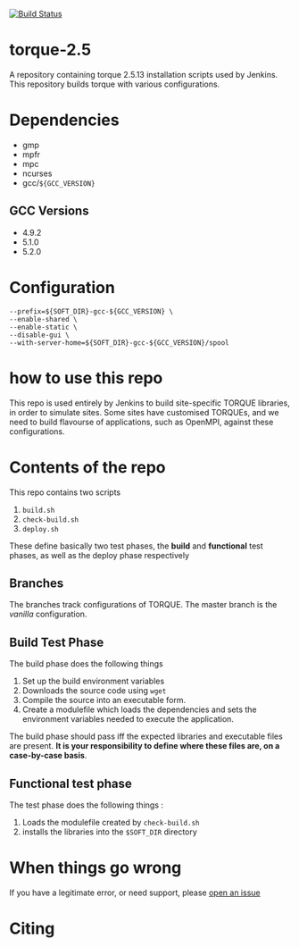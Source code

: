 [![Build Status](https://ci.sagrid.ac.za/buildStatus/icon?job=torque-deploy)](https://ci.sagrid.ac.za/job/torque-deploy/)

# torque-2.5

A repository containing torque 2.5.13 installation scripts used by Jenkins.
This repository builds torque with various configurations.

# Dependencies

  * gmp
  * mpfr
  * mpc
  * ncurses
  * gcc/`${GCC_VERSION}`

## GCC Versions

  * 4.9.2
  * 5.1.0
  * 5.2.0

# Configuration

```
--prefix=${SOFT_DIR}-gcc-${GCC_VERSION} \
--enable-shared \
--enable-static \
--disable-gui \
--with-server-home=${SOFT_DIR}-gcc-${GCC_VERSION}/spool
```

# how to use this repo

This repo is used entirely by Jenkins to build site-specific TORQUE libraries, in order to simulate sites.
Some sites have customised TORQUEs, and we need to build flavourse of applications, such as OpenMPI, against these configurations.

# Contents of the repo

This repo contains two scripts

  1. `build.sh`
  2. `check-build.sh`
  3. `deploy.sh`

These define basically two test phases, the **build** and **functional** test phases, as well as the deploy phase respectively

## Branches

The branches track configurations of TORQUE. The master branch is the *vanilla* configuration.

## Build Test Phase

The build phase does the following things

  1. Set up the build environment variables
  2. Downloads the source code using `wget`
  4. Compile the source into an executable form.
  5. Create a modulefile which loads the dependencies and sets the environment variables needed to execute the application.

The build phase should pass iff the expected libraries and executable files are present. **It is your responsibility to define where these files are, on a case-by-case basis**.

## Functional test phase

The test phase does the following things :

  1. Loads the modulefile created by `check-build.sh`
  2. installs the libraries into the `$SOFT_DIR` directory

# When things go wrong

If you have a legitimate error, or need support, please [open an issue](../../issues)

# Citing
